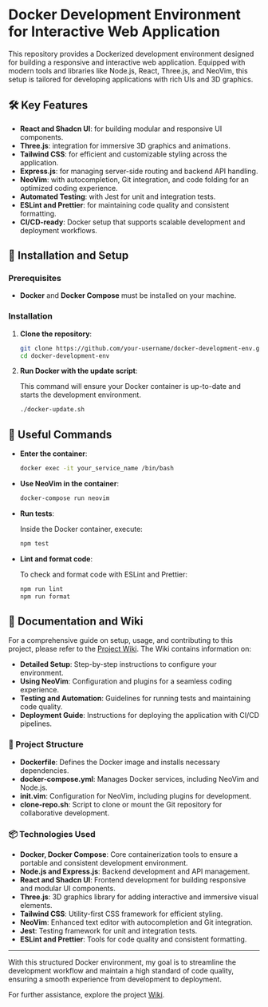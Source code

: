 # Docker Development Environment for Interactive Web Application

This repository provides a Dockerized development environment designed for building a responsive and interactive web application. Equipped with modern tools and libraries like Node.js, React, Three.js, and NeoVim, this setup is tailored for developing applications with rich UIs and 3D graphics.

## 🛠 Key Features

- **React and Shadcn UI**: for building modular and responsive UI components.
- **Three.js**: integration for immersive 3D graphics and animations.
- **Tailwind CSS**: for efficient and customizable styling across the application.
- **Express.js**: for managing server-side routing and backend API handling.
- **NeoVim**: with autocompletion, Git integration, and code folding for an optimized coding experience.
- **Automated Testing**: with Jest for unit and integration tests.
- **ESLint and Prettier**: for maintaining code quality and consistent formatting.
- **CI/CD-ready**: Docker setup that supports scalable development and deployment workflows.

## 🚀 Installation and Setup

### Prerequisites

- **Docker** and **Docker Compose** must be installed on your machine.

### Installation

1. **Clone the repository**:
   ```bash
   git clone https://github.com/your-username/docker-development-env.git
   cd docker-development-env

2. **Run Docker with the update script**:

    This command will ensure your Docker container is up-to-date and starts the development environment.
    ```bash
    ./docker-update.sh

## 📄 Useful Commands
- **Enter the container**:
    ```bash
    docker exec -it your_service_name /bin/bash
- **Use NeoVim in the container**:
    ```bash
    docker-compose run neovim
- **Run tests**:

    Inside the Docker container, execute:
    ```bash
    npm test
- **Lint and format code**:

    To check and format code with ESLint and Prettier:
    ```bash
    npm run lint
    npm run format

## 📖 Documentation and Wiki
For a comprehensive guide on setup, usage, and contributing to this project, please refer to the [Project Wiki](https://github.com/Gregory-Marquiset/docker_env_gmarquis/wiki). The Wiki contains information on:

- **Detailed Setup**: Step-by-step instructions to configure your environment.
- **Using NeoVim**: Configuration and plugins for a seamless coding experience.
- **Testing and Automation**: Guidelines for running tests and maintaining code quality.
- **Deployment Guide**: Instructions for deploying the application with CI/CD pipelines.

### 📂 Project Structure
- **Dockerfile**: Defines the Docker image and installs necessary dependencies.
- **docker-compose.yml**: Manages Docker services, including NeoVim and Node.js.
- **init.vim**: Configuration for NeoVim, including plugins for development.
- **clone-repo.sh**: Script to clone or mount the Git repository for collaborative development.

### 📦 Technologies Used
- **Docker, Docker Compose**: Core containerization tools to ensure a portable and consistent development environment.
- **Node.js and Express.js**: Backend development and API management.
- **React and Shadcn UI**: Frontend development for building responsive and modular UI components.
- **Three.js**: 3D graphics library for adding interactive and immersive visual elements.
- **Tailwind CSS**: Utility-first CSS framework for efficient styling.
- **NeoVim**: Enhanced text editor with autocompletion and Git integration.
- **Jest**: Testing framework for unit and integration tests.
- **ESLint and Prettier**: Tools for code quality and consistent formatting.
___
With this structured Docker environment, my goal is to streamline the development workflow and maintain a high standard of code quality, ensuring a smooth experience from development to deployment.

For further assistance, explore the project [Wiki](https://github.com/Gregory-Marquiset/docker_env_gmarquis/wiki).